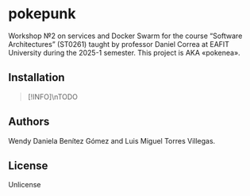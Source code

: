 # pokepunk

Workshop №2 on services and Docker Swarm for the course “Software
Architectures” (ST0261) taught by professor Daniel Correa at EAFIT University
during the 2025-1 semester. This project is AKA «pokenea».

## Installation

> [!INFO]\nTODO

## Authors

Wendy Daniela Benítez Gómez and Luis Miguel Torres Villegas.

## License

Unlicense
